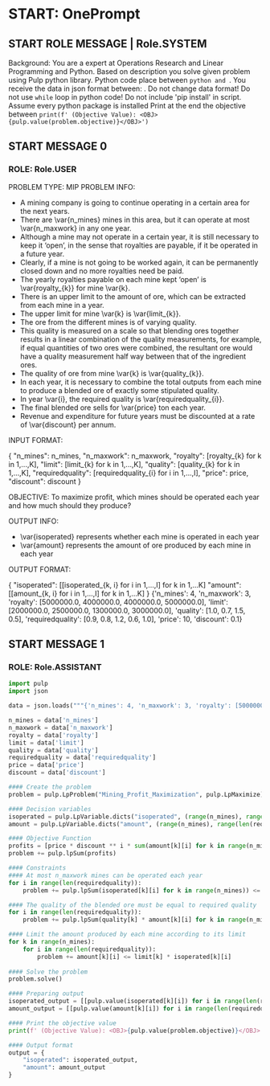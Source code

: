 # START: OnePrompt 
## START ROLE MESSAGE | Role.SYSTEM 
Background: You are a expert at Operations Research and Linear Programming and Python. Based on description you solve given problem using Pulp python library. Python code place between ```python and ```. You receive the data in json format between: <DATA></DATA>. Do not change data format! Do not use `while` loop in python code! Do not include 'pip install' in script. Assume every python package is installed Print at the end the objective between <OBJ></OBJ> `print(f' (Objective Value): <OBJ>{pulp.value(problem.objective)}</OBJ>')`  
## START MESSAGE 0 
### ROLE: Role.USER
<DESCRIPTION>
PROBLEM TYPE: MIP
PROBLEM INFO:

- A mining company is going to continue operating in a certain area for the next years. 
- There are \var{n_mines} mines in this area, but it can operate at most \var{n_maxwork} in any one year. 
- Although a mine may not operate in a certain year, it is still necessary to keep it ‘open’, in the sense that royalties are payable, if it be operated in a future year. 
- Clearly, if a mine is not going to be worked again, it can be permanently closed down and no more royalties need be paid. 
- The yearly royalties payable on each mine kept ‘open’ is \var{royalty_{k}} for mine \var{k}.
- There is an upper limit to the amount of ore, which can be extracted from each mine in a year. 
- The upper limit for mine \var{k} is \var{limit_{k}}.
- The ore from the different mines is of varying quality.
- This quality is measured on a scale so that blending ores together results in a linear combination of the quality measurements, for example, if equal quantities of two ores were combined, the resultant ore would have a quality measurement half way between
that of the ingredient ores. 
- The quality of ore from mine \var{k} is \var{quality_{k}}.
- In each year, it is necessary to combine the total outputs from each mine to produce a blended ore of exactly some stipulated quality.
- In year \var{i}, the required quality is \var{requiredquality_{i}}.
- The final blended ore sells for \var{price} ton each year. 
- Revenue and expenditure for future years must be discounted at a rate of \var{discount} per annum.

INPUT FORMAT:

{
    "n_mines": n_mines,
    "n_maxwork": n_maxwork,
    "royalty": [royalty_{k} for k in 1,...,K],
    "limit": [limit_{k} for k in 1,...,K],
    "quality": [quality_{k} for k in 1,...,K],
    "requiredquality": [requiredquality_{i} for i in 1,...,I],
    "price": price,
    "discount": discount
}


OBJECTIVE: To maximize profit, which mines should be operated each year and how much should they produce?

OUTPUT INFO:

- \var{isoperated} represents whether each mine is operated in each year
- \var{amount} represents the amount of ore produced by each mine in each year

OUTPUT FORMAT:

{
    "isoperated": [[isoperated_{k, i} for i in 1,...,I] for k in 1,...K]
    "amount": [[amount_{k, i} for i in 1,...,I] for k in 1,...K]
}
</DESCRIPTION>
<DATA>
{'n_mines': 4, 'n_maxwork': 3, 'royalty': [5000000.0, 4000000.0, 4000000.0, 5000000.0], 'limit': [2000000.0, 2500000.0, 1300000.0, 3000000.0], 'quality': [1.0, 0.7, 1.5, 0.5], 'requiredquality': [0.9, 0.8, 1.2, 0.6, 1.0], 'price': 10, 'discount': 0.1}</DATA>


## START MESSAGE 1 
### ROLE: Role.ASSISTANT
```python
import pulp
import json

data = json.loads("""{'n_mines': 4, 'n_maxwork': 3, 'royalty': [5000000.0, 4000000.0, 4000000.0, 5000000.0], 'limit': [2000000.0, 2500000.0, 1300000.0, 3000000.0], 'quality': [1.0, 0.7, 1.5, 0.5], 'requiredquality': [0.9, 0.8, 1.2, 0.6, 1.0], 'price': 10, 'discount': 0.1}""")

n_mines = data['n_mines']
n_maxwork = data['n_maxwork']
royalty = data['royalty']
limit = data['limit']
quality = data['quality']
requiredquality = data['requiredquality']
price = data['price']
discount = data['discount']

#### Create the problem
problem = pulp.LpProblem("Mining_Profit_Maximization", pulp.LpMaximize)

#### Decision variables
isoperated = pulp.LpVariable.dicts("isoperated", (range(n_mines), range(len(requiredquality))), cat='Binary')
amount = pulp.LpVariable.dicts("amount", (range(n_mines), range(len(requiredquality))), lowBound=0)

#### Objective Function
profits = [price * discount ** i * sum(amount[k][i] for k in range(n_mines)) - sum(royalty[k] * isoperated[k][i] for k in range(n_mines)) for i in range(len(requiredquality))]
problem += pulp.lpSum(profits)

#### Constraints
#### At most n_maxwork mines can be operated each year
for i in range(len(requiredquality)):
    problem += pulp.lpSum(isoperated[k][i] for k in range(n_mines)) <= n_maxwork

#### The quality of the blended ore must be equal to required quality
for i in range(len(requiredquality)):
    problem += pulp.lpSum(quality[k] * amount[k][i] for k in range(n_mines)) == requiredquality[i] * pulp.lpSum(amount[k][i] for k in range(n_mines))

#### Limit the amount produced by each mine according to its limit
for k in range(n_mines):
    for i in range(len(requiredquality)):
        problem += amount[k][i] <= limit[k] * isoperated[k][i]
        
#### Solve the problem
problem.solve()

#### Preparing output
isoperated_output = [[pulp.value(isoperated[k][i]) for i in range(len(requiredquality))] for k in range(n_mines)]
amount_output = [[pulp.value(amount[k][i]) for i in range(len(requiredquality))] for k in range(n_mines)]

#### Print the objective value
print(f' (Objective Value): <OBJ>{pulp.value(problem.objective)}</OBJ>')

#### Output format
output = {
    "isoperated": isoperated_output,
    "amount": amount_output
}
```

